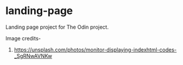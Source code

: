# landing-page
Landing page project for The Odin project.

Image credits- 

1. https://unsplash.com/photos/monitor-displaying-indexhtml-codes-_SgRNwAVNKw
